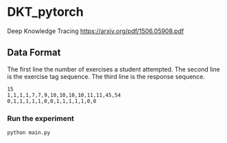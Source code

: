 # DKT_pytorch
Deep Knowledge Tracing
<https://arxiv.org/pdf/1506.05908.pdf>
## Data Format
The first line the number of exercises a student attempted. The second line is the exercise tag sequence. The third line is the response sequence.
```
15
1,1,1,1,7,7,9,10,10,10,10,11,11,45,54
0,1,1,1,1,1,0,0,1,1,1,1,1,0,0
```

### Run the experiment
```
python main.py
```

